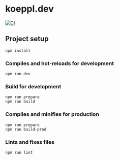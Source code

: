 # koeppl.dev

[![CI](https://github.com/rettetdemdativ/koeppl.dev/actions/workflows/main.yml/badge.svg)](https://github.com/rettetdemdativ/koeppl.dev/actions/workflows/main.yml)

## Project setup

```
npm install
```

### Compiles and hot-reloads for development

```
npm run dev
```

### Build for development

```
npm run prepare
npm run build
```

### Compiles and minifies for production

```
npm run prepare
npm run build-prod
```

### Lints and fixes files

```
npm run lint
```

